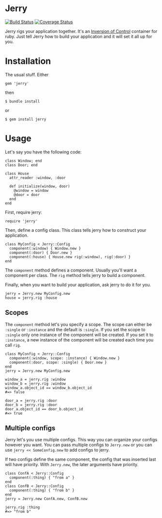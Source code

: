 Jerry
=====

[![Build Status](https://travis-ci.org/beraboris/jerry.svg?branch=master)](https://travis-ci.org/beraboris/jerry)
[![Coverage Status](https://coveralls.io/repos/beraboris/jerry/badge.png)](https://coveralls.io/r/beraboris/jerry)

Jerry rigs your application together. It's an [Inversion of Control](https://en.wikipedia.org/wiki/Inversion_of_control)
container for ruby. Just tell Jerry how to build your application and it will set it all up for you.

Installation
============

The usual stuff. Either

    gem 'jerry'

then

    $ bundle install

or

    $ gem install jerry

Usage
=====

Let's say you have the following code:

    class Window; end
    class Door; end
    
    class House
      attr_reader :window, :door
      
      def initialize(window, door)
        @window = window
        @door = door
      end
    end

First, require jerry:

    require 'jerry'
    
Then, define a config class. This class tells jerry how to construct your application.

    class MyConfig < Jerry::Config
      component(:window) { Window.new }
      component(:door) { Door.new }
      component(:house) { House.new rig(:window), rig(:door) }
    end

The `component` method defines a component. Usually you'll want a component per class. The `rig` method tells jerry to
build a component.

Finally, when you want to build your application, ask jerry to do it for you.

    jerry = Jerry.new MyConfig.new
    house = jerry.rig :house

Scopes
------

The `component` method let's you specify a scope. The scope can either be `:single` or `:instance` and the default is
`:single`. If you set the scope to `:single` only one instance of the component will be created. If you set it to
`:instance`, a new instance of the component will be created each time you call `rig`.

    class MyConfig < Jerry::Config
      component(:window, scope: :instance) { Window.new }
      component(:door, scope: :single) { Door.new }
    end
    jerry = Jerry.new MyConfig.new
    
    window_a = jerry.rig :window
    window_b = jerry.rig :window
    window_a.object_id == window_b.object_id
    #=> false
    
    door_a = jerry.rig :door
    door_b = jerry.rig :door
    door_a.object_id == door_b.object_id
    #=> true

Multiple configs
----------------

Jerry let's you use multiple configs. This way you can organize your configs however you want. You can pass multiple
configs to `Jerry.new` or you can use `jerry << SomeConfig.new` to add configs to jerry.

If two configs define the same component, the config that was inserted last will have priority. With `Jerry.new`, the
later arguments have priority.

    class ConfA < Jerry::Config
      component(:thing) { "from a" }
    end
    class ConfB < Jerry::Config
      component(:thing) { "from b" }
    end
    jerry = Jerry.new ConfA.new, ConfB.new
    
    jerry.rig :thing
    #=> "from b"
